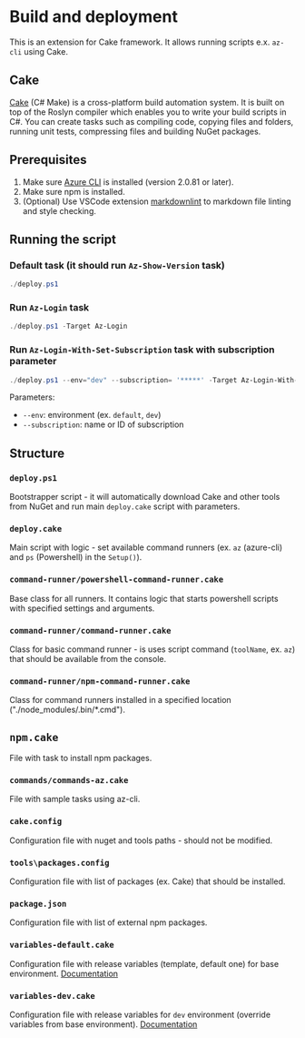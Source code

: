 # Build and deployment

This is an extension for Cake framework. It allows running scripts e.x. `az-cli` using Cake.

## Cake

[Cake](https://cakebuild.net/) (C# Make) is a cross-platform build automation system. It is built on top of the Roslyn compiler which enables you to write your build scripts in C#. You can create tasks such as compiling code, copying files and folders, running unit tests, compressing files and building NuGet packages.

## Prerequisites

1. Make sure [Azure CLI](https://docs.microsoft.com/en-us/cli/azure/install-azure-cli-windows?view=azure-cli-latest) is installed (version 2.0.81 or later).
2. Make sure npm is installed.
3. (Optional) Use VSCode extension [markdownlint](https://marketplace.visualstudio.com/items?itemName=DavidAnson.vscode-markdownlint) to markdown file linting and style checking.

## Running the script

### Default task (it should run `Az-Show-Version` task)

```powershell
./deploy.ps1
```

### Run `Az-Login` task

```powershell
./deploy.ps1 -Target Az-Login
```

### Run `Az-Login-With-Set-Subscription` task with subscription parameter

```powershell
./deploy.ps1 --env="dev" --subscription= '*****' -Target Az-Login-With-Set-Subscription
```

Parameters:

- `--env`: environment (ex. `default`, `dev`)
- `--subscription`: name or ID of subscription

## Structure

### `deploy.ps1`

Bootstrapper script - it will automatically download Cake and other tools from NuGet and run main `deploy.cake` script with parameters.

### `deploy.cake`

Main script with logic - set available command runners (ex. `az` (azure-cli) and `ps` (Powershell) in the `Setup()`).

### `command-runner/powershell-command-runner.cake`

Base class for all runners. It contains logic that starts powershell scripts with specified settings and arguments.

### `command-runner/command-runner.cake`

Class for basic command runner - is uses script command (`toolName`, ex. `az`) that should be available from the console.

### `command-runner/npm-command-runner.cake`

Class for command runners installed in a specified location ("./node_modules/.bin/*.cmd").

## `npm.cake`

File with task to install npm packages.

### `commands/commands-az.cake`

File with sample tasks using az-cli.

### `cake.config`

Configuration file with nuget and tools paths - should not be modified.

### `tools\packages.config`

Configuration file with list of packages (ex. Cake) that should be installed.

### `package.json`

Configuration file with list of external npm packages.

### `variables-default.cake`

Configuration file with release variables (template, default one) for base environment. [Documentation](https://github.com/ObjectivityLtd/Cake.Deploy.Variables/blob/master/README.md)

### `variables-dev.cake`

Configuration file with release variables for `dev` environment (override  variables from base environment). [Documentation](https://github.com/ObjectivityLtd/Cake.Deploy.Variables/blob/master/README.md)
